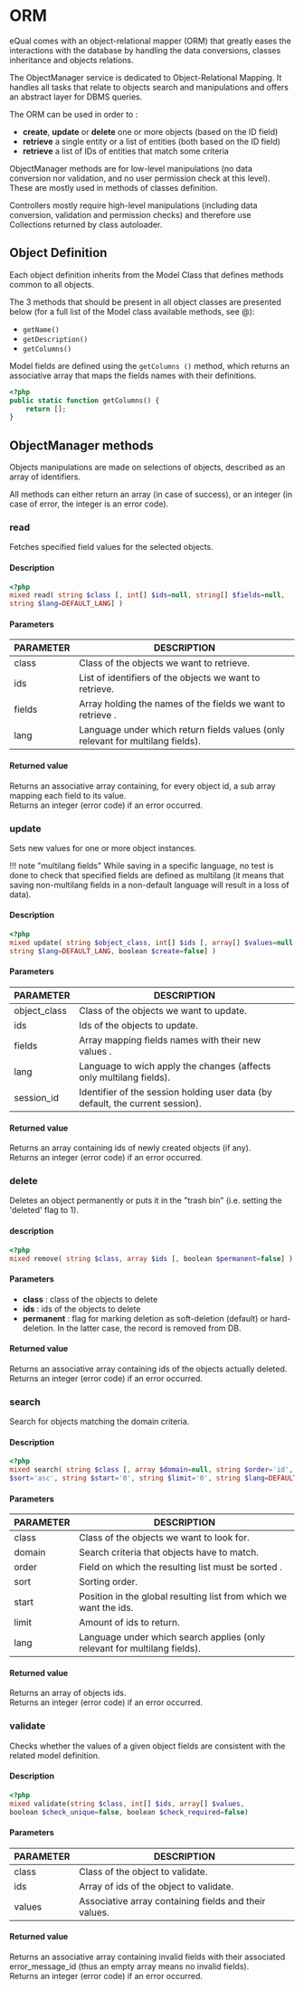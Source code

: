# ORM

eQual comes with an object-relational mapper (ORM) that greatly eases the interactions with the database by handling the
data conversions, classes inheritance and objects relations.

The ObjectManager service is dedicated to Object-Relational Mapping. It handles all tasks that relate to objects search
and manipulations and offers an abstract layer for DBMS queries.

The ORM can be used in order to :

- **create**, **update** or **delete** one or more objects (based on the ID field)
- **retrieve** a single entity or a list of entities (both based on the ID field)
- **retrieve** a list of IDs of entities that match some criteria

ObjectManager methods are for low-level manipulations (no data conversion nor validation, and no user permission check
at this level). These are mostly used in methods of classes definition.

Controllers mostly require high-level manipulations (including data conversion, validation and permission checks) and
therefore use Collections returned by class autoloader.

## Object Definition

Each object definition inherits from the Model Class that defines methods common to all objects.

The 3 methods that should be present in all object classes are presented below (for a full list of the Model class
available methods, see @):

* `getName()`
* `getDescription()`
* `getColumns()`

Model fields are defined using the `getColumns ()` method, which returns an associative array that maps the fields names
with their definitions.

```php
<?php
public static function getColumns() {
	return [];
}
```

## ObjectManager methods

Objects manipulations are made on selections of objects, described as an array of identifiers.

All methods can either return an array (in case of success), or an integer (in case of error, the integer is an error
code).

### read

Fetches specified field values for the selected objects.

#### Description

```php
<?php
mixed read( string $class [, int[] $ids=null, string[] $fields=null, 
string $lang=DEFAULT_LANG] )
```

#### Parameters

| **PARAMETER** | **DESCRIPTION**                                                                 |
|---------------|---------------------------------------------------------------------------------|
| class         | Class of the objects we want to retrieve.                                       |
| ids           | List of identifiers of the objects we want to retrieve.                         |
| fields        | Array holding the names of the fields we want to retrieve .                     |
| lang          | Language under which return fields values (only relevant for multilang fields). |

#### Returned value

Returns an associative array containing, for every object id, a sub array mapping each field to its value.  
Returns an integer (error code) if an error occurred.

### update

Sets new values for one or more object instances.

!!! note "multilang fields"
While saving in a specific language, no test is done to check that specified fields are defined as multilang (it means
that saving non-multilang fields in a non-default language will result in a loss of data).

#### Description

```php
<?php
mixed update( string $object_class, int[] $ids [, array[] $values=null, 
string $lang=DEFAULT_LANG, boolean $create=false] )
```

#### Parameters

| **PARAMETER** | **DESCRIPTION**                                                                |
|---------------|--------------------------------------------------------------------------------|
| object_class  | Class of the objects we want to update.                                        |
| ids           | Ids of the objects to update.                                                  |
| fields        | Array mapping fields names with their new values .                             |
| lang          | Language to wich apply the changes (affects only multilang fields).            |
| session_id    | Identifier of the session holding user data (by default, the current session). |

#### Returned value

Returns an array containing ids of newly created objects (if any).  
Returns an integer (error code) if an error occurred.

### delete

Deletes an object permanently or puts it in the "trash bin" (i.e. setting the 'deleted' flag to 1).

#### description

```php
<?php
mixed remove( string $class, array $ids [, boolean $permanent=false] )
```

#### Parameters

* **class** : class of the objects to delete
* **ids** : ids of the objects to delete
* **permanent** : flag for marking deletion as soft-deletion (default) or hard-deletion. In the latter case, the record
  is removed from DB.

#### Returned value

Returns an associative array containing ids of the objects actually deleted.  
Returns an integer (error code) if an error occurred.

### search

Search for objects matching the domain criteria.

#### Description

```php
<?php
mixed search( string $class [, array $domain=null, string $order='id', string 
$sort='asc', string $start='0', string $limit='0', string $lang=DEFAULT_LANG] )
```

#### Parameters

| **PARAMETER** | **DESCRIPTION**                                                           |
|---------------|---------------------------------------------------------------------------|
| class         | Class of the objects we want to look for.                                 |
| domain        | Search criteria that objects have to match.                               |
| order         | Field on which the resulting list must be sorted .                        |
| sort          | Sorting order.                                                            |
| start         | Position in the global resulting list from which we want the ids.         |
| limit         | Amount of ids to return.                                                  |
| lang          | Language under which search applies (only relevant for multilang fields). |

#### Returned value

Returns an array of objects ids.  
Returns an integer (error code) if an error occurred.

### validate

Checks whether the values of a given object fields are consistent with the related model definition.

#### Description

```php
<?php
mixed validate(string $class, int[] $ids, array[] $values, 
boolean $check_unique=false, boolean $check_required=false)
```

#### Parameters

| **PARAMETER** | **DESCRIPTION**                                       |
|---------------|-------------------------------------------------------|
| class         | Class of the object to validate.                      |
| ids           | Array of ids of the object to validate.               |
| values        | Associative array containing fields and their values. |

#### Returned value

Returns an associative array containing invalid fields with their associated error_message_id (thus an empty array means
no invalid fields).  
Returns an integer (error code) if an error occurred. 
